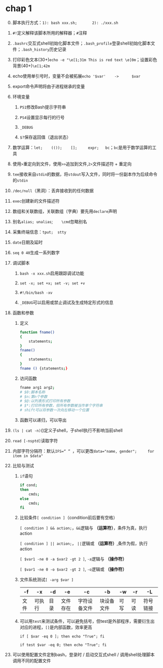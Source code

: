 # chap 1

0. 脚本执行方式：```1): bash xxx.sh;       2): ./xxx.sh```

1. ```#!```定义解释该脚本所用的解释器；```#```注释

2. ```.bashrc```交互式shell初始化脚本文件；```.bash_profile```登录shell初始化脚本文件；```.bash_history```历史记录

3. 打印彩色文本(30+)```echo -e "\e[1;31m This is red text \e[0m```；设置彩色背景(40+)```\e[1;42m```

4. echo使用单引号时，变量不会被拓展```echo '$var'    ->      $var``` 

5. export命令声明将由子进程继承的变量

6. 环境变量

    1. ```PS1```修改Bash提示字符串

    2. ```PS4```设置显示每行的行号

    3. ```_DEBUG```

    4. ```$?```保存返回值（退出状态）

7. 数学运算：```let;    (());    [];     expr;   bc```；```bc```是用于数学运算的工具

8. 使用```>```重定向到文件，使用```>>```追加到文件,```2>```文件描述符 + 重定向

9. ```tee```接收来自```stdin```的数据，将```stdout```写入文件，同时将一份副本作为后续命令的```stdin```

10. ```/dec/null```（黑洞）：丢弃接收到的任何数据

11. ```exec```创建新的文件描述符

12. 数组和关联数组，关联数组（字典）要先用```declare```声明

13. 别名```alias; unalias```;```    \cmd```忽略别名

14. 采集终端信息：```tput;  stty```

15. ```date```日期及延时

16. ```seq 0 40```生成一系列数字

17. 调试脚本
    
    1. ```bash -x xxx.sh```启用跟踪调试功能

    2. ```set -x; set +x; set -v; set +v```

    3. ```#!/bin/bash -xv```

    4. ```_DEBUG```可以启用或禁止调试及生成特定形式的信息

18. 函数和参数

    1. 定义

        ```sh
        function fname()
        {
            statements;
        }
        fname()
        {
            statements;
        }
        fname () {statements;}
        ```

    2. 访问函数
        
        ```sh
        fname arg1 arg2;
        # $0:脚本名称
        # $n:第n个参数
        # $@:以列表形式打印所有参数
        # $*:打印所有参数，但所有参数被当作单个字符串
        # shift可以将参数一次向左移动一个位置
        ```

    3. 函数可以递归，可以导出

19. ```(ls | cat -n)```()定义子shell，子shell执行不影响当前shell

20. ```read [-nsptd]```读取字符

21. 内部字符分隔符：默认```IFS=“ ” ```，可以更改```data="name, gender";     for item in $data"```

22. 比较与测试

    1. ```if```语句

        ```sh
        if cond;
        then    
            cmds;
        else
            cmds;
        fi
        ```

    2. 比较条件```[ condition ]```（condition前后要有空格）

        ```[ condition ] && action;```，```&&```逻辑与 **（运算符）**，条件为真，执行action

        ```[ condition ] || action;```， ```||```逻辑或 **（运算符）**,条件为假，执行action

        ```[ $var1 -ne 0 -a $var2 -gt 2 ]```, ```-a```逻辑与 **（操作符）**

        ```[ $var1 -ne 0 -o $var2 -gt 2 ]```, ```-o```逻辑或 **（操作符）**

    3. 文件系统测试```[ -arg $var ]```

        | -f | -x | -d | -e | -c | -b | -w | -r | -L |
        | ----- | ----- | ----- | ----- | ----- | ----- | ----- | ----- | ----- |
        |文件|可执行|目录|文件存在|字符设备文件|块设备文件|可写|可读|符号链接|

    4. 可以用```test```来测试条件，可以避免括号，但test是外部程序，需要衍生出对应的进程，```[]```是内部函数，效率更高

        ```if [ $var -eq 0 ]; then echo "True"; fi```

        ```if test $var -eq 0; then echo "True"; fi```

23. 可以使用配置文件定制bash，登录时 / 启动交互式shell / 调用shell处理脚本调用不同的配置文件


